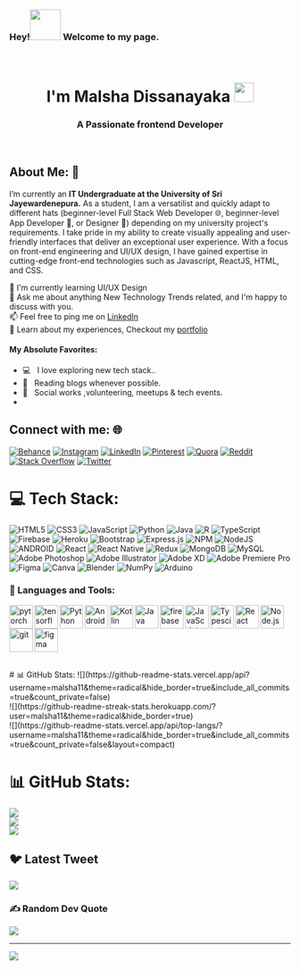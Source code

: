 
<h3> Hey!<img src="https://github.com/NoobMahbub/NoobMahbub/blob/main/Wave.gif" height="55px" width="55px"> Welcome to my page.</h3>

</br>
<h1 align="center"> I'm Malsha Dissanayaka <img src="https://emojis.slackmojis.com/emojis/images/1531849430/4246/blob-sunglasses.gif?1531849430" width="35"/></h1>
<h3 align="center">
A Passionate frontend Developer 
</h3><br>


## About Me: 🧐 

I’m currently an **IT Undergraduate at the University of Sri Jayewardenepura.** As a student, I am a versatilist and quickly adapt to different hats (beginner-level Full Stack Web Developer 🌐, beginner-level App Developer 📱,  or  Designer 🎨) depending on my university project's requirements. I take pride in my ability to create visually appealing and user-friendly interfaces that deliver an exceptional user experience. With a focus on front-end engineering and UI/UX design, I have gained expertise in cutting-edge front-end technologies such as Javascript, ReactJS, HTML, and CSS. 

🌱  I'm currently learning UI/UX Design<br> 
💬  Ask me about anything New Technology Trends related, and I'm happy to discuss with you.<br>
📫  Feel free to ping me on [LinkedIn](https://www.linkedin.com/in/malsha-dissanayaka-482852212/)<br>
📝  Learn about my experiences, Checkout my [portfolio](https://www.malshadissanayaka.me)<br>

#### My Absolute Favorites:

- 💻 &nbsp; I love exploring new tech stack..
- 📰 &nbsp; Reading blogs whenever possible.
- 🍕 &nbsp; Social works ,volunteering, meetups & tech events.
-


## Connect with me: 🌐
[![Behance](https://img.shields.io/badge/Behance-1769ff?logo=behance&logoColor=white)](https://behance.net/admsewwandi) [![Instagram](https://img.shields.io/badge/Instagram-%23E4405F.svg?logo=Instagram&logoColor=white)](https://instagram.com/malsha.dissanayaka.79) [![LinkedIn](https://img.shields.io/badge/LinkedIn-%230077B5.svg?logo=linkedin&logoColor=white)](https://linkedin.com/in/malsha-dissanayaka-482852212) [![Pinterest](https://img.shields.io/badge/Pinterest-%23E60023.svg?logo=Pinterest&logoColor=white)](https://pinterest.com/MalshaDissanayaka11) [![Quora](https://img.shields.io/badge/Quora-%23B92B27.svg?logo=Quora&logoColor=white)](https://quora.com/profile/Malsha-Dissanayaka) [![Reddit](https://img.shields.io/badge/Reddit-%23FF4500.svg?logo=Reddit&logoColor=white)](https://reddit.com/user/MalshaDissanayaka) [![Stack Overflow](https://img.shields.io/badge/-Stackoverflow-FE7A16?logo=stack-overflow&logoColor=white)](https://stackoverflow.com/users/16226158) [![Twitter](https://img.shields.io/badge/Twitter-%231DA1F2.svg?logo=Twitter&logoColor=white)](https://twitter.com/MalshaDissana) 

# 💻 Tech Stack:
![HTML5](https://img.shields.io/badge/html5-%23E34F26.svg?style=plastic&logo=html5&logoColor=white) ![CSS3](https://img.shields.io/badge/css3-%231572B6.svg?style=plastic&logo=css3&logoColor=white) ![JavaScript](https://img.shields.io/badge/javascript-%23323330.svg?style=plastic&logo=javascript&logoColor=%23F7DF1E) ![Python](https://img.shields.io/badge/python-3670A0?style=plastic&logo=python&logoColor=ffdd54) ![Java](https://img.shields.io/badge/java-%23ED8B00.svg?style=plastic&logo=java&logoColor=white) ![R](https://img.shields.io/badge/r-%23276DC3.svg?style=plastic&logo=r&logoColor=white) ![TypeScript](https://img.shields.io/badge/typescript-%23007ACC.svg?style=plastic&logo=typescript&logoColor=white) ![Firebase](https://img.shields.io/badge/firebase-%23039BE5.svg?style=plastic&logo=firebase) ![Heroku](https://img.shields.io/badge/heroku-%23430098.svg?style=plastic&logo=heroku&logoColor=white) ![Bootstrap](https://img.shields.io/badge/bootstrap-%23563D7C.svg?style=plastic&logo=bootstrap&logoColor=white) ![Express.js](https://img.shields.io/badge/express.js-%23404d59.svg?style=plastic&logo=express&logoColor=%2361DAFB) ![NPM](https://img.shields.io/badge/NPM-%23000000.svg?style=plastic&logo=npm&logoColor=white) ![NodeJS](https://img.shields.io/badge/node.js-6DA55F?style=plastic&logo=node.js&logoColor=white) ![ANDROID](https://img.shields.io/badge/android-%2320232a.svg?style=plastic&logo=android&logoColor=%a4c639) ![React](https://img.shields.io/badge/react-%2320232a.svg?style=plastic&logo=react&logoColor=%2361DAFB) ![React Native](https://img.shields.io/badge/react_native-%2320232a.svg?style=plastic&logo=react&logoColor=%2361DAFB) ![Redux](https://img.shields.io/badge/redux-%23593d88.svg?style=plastic&logo=redux&logoColor=white) ![MongoDB](https://img.shields.io/badge/MongoDB-%234ea94b.svg?style=plastic&logo=mongodb&logoColor=white) ![MySQL](https://img.shields.io/badge/mysql-%2300f.svg?style=plastic&logo=mysql&logoColor=white) ![Adobe Photoshop](https://img.shields.io/badge/adobephotoshop-%2331A8FF.svg?style=plastic&logo=adobephotoshop&logoColor=white) ![Adobe Illustrator](https://img.shields.io/badge/adobeillustrator-%23FF9A00.svg?style=plastic&logo=adobeillustrator&logoColor=white) ![Adobe XD](https://img.shields.io/badge/Adobe%20XD-470137?style=plastic&logo=Adobe%20XD&logoColor=#FF61F6) ![Adobe Premiere Pro](https://img.shields.io/badge/Adobe%20Premiere%20Pro-9999FF.svg?style=plastic&logo=Adobe%20Premiere%20Pro&logoColor=white) 	![Figma](https://img.shields.io/badge/figma-%23F24E1E.svg?style=plastic&logo=figma&logoColor=white) ![Canva](https://img.shields.io/badge/Canva-%2300C4CC.svg?style=plastic&logo=Canva&logoColor=white) ![Blender](https://img.shields.io/badge/blender-%23F5792A.svg?style=plastic&logo=blender&logoColor=white) ![NumPy](https://img.shields.io/badge/numpy-%23013243.svg?style=plastic&logo=numpy&logoColor=white) ![Arduino](https://img.shields.io/badge/-Arduino-00979D?style=plastic&logo=Arduino&logoColor=white)

### 🔨 Languages and Tools:
<a href="https://html.com/" target="_blank"> <img align="left" src="https://raw.githubusercontent.com/rahul-jha98/github_readme_icons/main/language_and_tools/square/pytorch/pytorch.svg" alt="pytorch" height="42px"/> </a> 
<a href="https://www.tensorflow.org" target="_blank"> <img align="left" src="https://raw.githubusercontent.com/rahul-jha98/github_readme_icons/main/language_and_tools/square/tensorflow/tensorflow.svg" alt="tensorflow" height="42px"/> </a> 
<a href="https://www.python.org" target="_blank"><img align="left" alt="Python" height ="42px" src="https://raw.githubusercontent.com/rahul-jha98/github_readme_icons/main/language_and_tools/square/python/python.svg"></a>
<a href="https://developer.android.com" target="_blank"> <img align="left" alt="Android" height ="42px" src="https://raw.githubusercontent.com/rahul-jha98/github_readme_icons/main/language_and_tools/square/android/android.svg"> </a>
<a href="https://kotlinlang.org" target="_blank"><img align="left" alt="Kotlin" height ="42px" src="https://raw.githubusercontent.com/rahul-jha98/github_readme_icons/main/language_and_tools/square/kotlin/kotlin.svg"></a>
<a href="https://www.java.com" target="_blank"><img align="left" alt="Java" height ="42px" src="https://raw.githubusercontent.com/rahul-jha98/github_readme_icons/main/language_and_tools/square/java/java.svg"></a>
<a href="https://firebase.google.com/" target="_blank"> <img align="left" src="https://raw.githubusercontent.com/rahul-jha98/github_readme_icons/main/language_and_tools/square/firebase/firebase.svg" alt="firebase" height ="42px"/> </a>
<a href="https://developer.mozilla.org/en-US/docs/Web/JavaScript" target="_blank"> <img align="left" alt="JavaScript" height ="42px"  src="https://raw.githubusercontent.com/rahul-jha98/github_readme_icons/main/language_and_tools/square/javascript/javascript.svg"> </a>
<a href="https://www.typescriptlang.org/" target="_blank"><img align="left" alt="Typescirpt" height ="42px" src="https://raw.githubusercontent.com/rahul-jha98/github_readme_icons/main/language_and_tools/square/typescript/typescript.svg"></a>
<a href="https://reactjs.org/" target="_blank"> <img align="left" alt="React" height ="42px" src="https://raw.githubusercontent.com/rahul-jha98/github_readme_icons/main/language_and_tools/square/react/react.svg"></a>
<a href="https://nodejs.org" target="_blank"><img align="left" alt="Node.js" height ="42px" src="https://raw.githubusercontent.com/rahul-jha98/github_readme_icons/main/language_and_tools/square/node/node.svg"></a>
<a href="https://git-scm.com/" target="_blank"> <img src="https://raw.githubusercontent.com/rahul-jha98/github_readme_icons/main/language_and_tools/square/git-scm/git-scm.svg" align="left" alt="git" height='42px'/> </a>
<a href="https://www.figma.com/" target="_blank"> <img src="https://raw.githubusercontent.com/rahul-jha98/github_readme_icons/main/language_and_tools/square/figma/figma.svg" alt="figma" height='42px'/> </a>

<br>
# 📊 GitHub Stats:
![](https://github-readme-stats.vercel.app/api?username=malsha11&theme=radical&hide_border=true&include_all_commits=true&count_private=false)<br/>
![](https://github-readme-streak-stats.herokuapp.com/?user=malsha11&theme=radical&hide_border=true)<br/>
![](https://github-readme-stats.vercel.app/api/top-langs/?username=malsha11&theme=radical&hide_border=true&include_all_commits=true&count_private=false&layout=compact)


# 📊 GitHub Stats:
![](https://github-readme-stats.vercel.app/api?username=malsha11&theme=dark&hide_border=false&include_all_commits=true&count_private=false)<br/>
![](https://github-readme-streak-stats.herokuapp.com/?user=malsha11&theme=dark&hide_border=false)<br/>
![](https://github-readme-stats.vercel.app/api/top-langs/?username=malsha11&theme=dark&hide_border=false&include_all_commits=true&count_private=false&layout=compact)

## 🐦 Latest Tweet
[![](https://gtce.itsvg.in/api?username=MalshaDissana)](https://github.com/VishwaGauravIn/github-twitter-card-embed)

### ✍️ Random Dev Quote
![](https://quotes-github-readme.vercel.app/api?type=horizontal&theme=radical)

---
[![](https://visitcount.itsvg.in/api?id=malsha11&icon=0&color=1)](https://visitcount.itsvg.in)

<!-- Proudly created with GPRM ( https://gprm.itsvg.in ) -->






